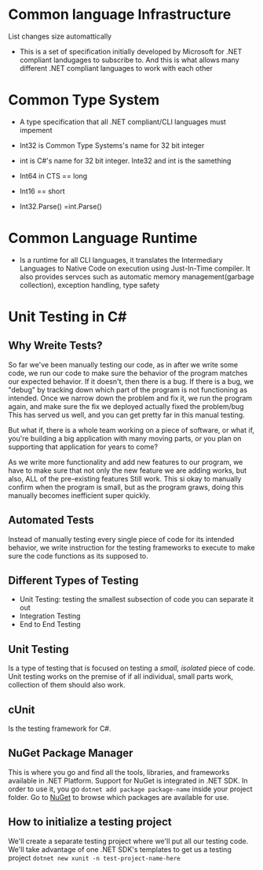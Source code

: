 # Common language Infrastructure
List changes size automattically

-   This is a set of specification initially developed by Microsoft for .NET compliant landugages to subscribe to. And this is what allows many different .NET compliant languages to work with each other


# Common Type System
- A type specification that all .NET compliant/CLI languages must impement
- Int32 is Common Type Systems's name for 32 bit integer
- int is C#'s name for 32 bit integer. Inte32 and int is the samething
- Int64 in CTS == long
- Int16 == short

- Int32.Parse() =int.Parse()


# Common Language Runtime
- Is a runtime for all CLI languages, it translates the Intermediary Languages to Native Code on execution using Just-In-Time compiler. It also provides servces such as automatic memory management(garbage collection), exception handling, type safety

# Unit Testing in C#

## Why Wreite Tests?
So far we've been manually testing our code, as in after we write some code, we run our code to make sure the behavior of the program matches our expected behavior. If it doesn't, then there is a bug. If there is a bug, we "debug" by tracking down which part of the program is not functioning as intended. Once we narrow down the problem and fix it, we run the program again, and make sure the fix we deployed actually fixed the problem/bug
This has served us well, and you can get pretty far in this manual testing.

But what if, there is a whole team working on a piece of software, or what if, you're building a big application with many moving parts, or you plan on supporting that application for years to come?

As we write more functionality and add new features to our program, we have to make sure that not only the new feature we are adding works, but also, ALL of the pre-existing features Still work. This si okay to manually confirm when the program is small, but as the program graws, doing this manually becomes inefficient super quickly.

## Automated Tests
Instead of manually testing every single piece of code for its intended behavior, we write instruction for the testing frameworks to execute to make sure the code functions as its supposed to.

## Different Types of Testing
- Unit Testing: testing the smallest subsection of code you can separate it out
- Integration Testing
- End to End Testing

## Unit Testing
Is a type of testing that is focused on testing a _small, isolated_ piece of code.
Unit testing works on the premise of if all individual, small parts work, collection of them should also work.

## cUnit
Is the testing framework for C#. 

## NuGet Package Manager
This is where you go and find all the tools, libraries, and frameworks available in .NET Platform. Support for NuGet is integrated in .NET SDK. In order to use it, you go `dotnet add package package-name` inside your project folder. Go to [NuGet](https://www.nuget.org/) to browse which packages are available for use.

## How to initialize a testing project
We'll create a separate testing project where we'll put all our testing code.
We'll take advantage of one .NET SDK's templates to get us a testing project
`dotnet new xunit -n test-project-name-here`

